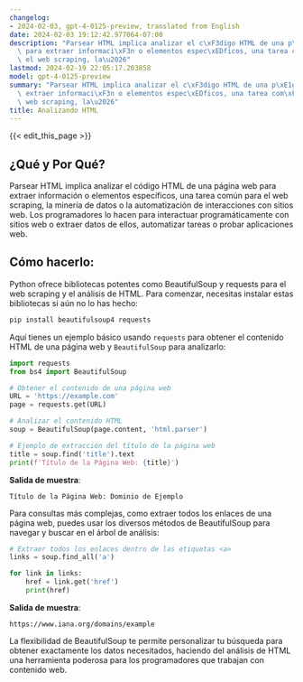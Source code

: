 ```yaml
---
changelog:
- 2024-02-03, gpt-4-0125-preview, translated from English
date: 2024-02-03 19:12:42.977064-07:00
description: "Parsear HTML implica analizar el c\xF3digo HTML de una p\xE1gina web\
  \ para extraer informaci\xF3n o elementos espec\xEDficos, una tarea com\xFAn para\
  \ el web scraping, la\u2026"
lastmod: 2024-02-19 22:05:17.203858
model: gpt-4-0125-preview
summary: "Parsear HTML implica analizar el c\xF3digo HTML de una p\xE1gina web para\
  \ extraer informaci\xF3n o elementos espec\xEDficos, una tarea com\xFAn para el\
  \ web scraping, la\u2026"
title: Analizando HTML
---
```


{{< edit_this_page >}}

## ¿Qué y Por Qué?
Parsear HTML implica analizar el código HTML de una página web para extraer información o elementos específicos, una tarea común para el web scraping, la minería de datos o la automatización de interacciones con sitios web. Los programadores lo hacen para interactuar programáticamente con sitios web o extraer datos de ellos, automatizar tareas o probar aplicaciones web.

## Cómo hacerlo:
Python ofrece bibliotecas potentes como BeautifulSoup y requests para el web scraping y el análisis de HTML. Para comenzar, necesitas instalar estas bibliotecas si aún no lo has hecho:

```bash
pip install beautifulsoup4 requests
```

Aquí tienes un ejemplo básico usando `requests` para obtener el contenido HTML de una página web y `BeautifulSoup` para analizarlo:

```python
import requests
from bs4 import BeautifulSoup

# Obtener el contenido de una página web
URL = 'https://example.com'
page = requests.get(URL)

# Analizar el contenido HTML
soup = BeautifulSoup(page.content, 'html.parser')

# Ejemplo de extracción del título de la página web
title = soup.find('title').text
print(f'Título de la Página Web: {title}')
```

**Salida de muestra**:
```
Título de la Página Web: Dominio de Ejemplo
```

Para consultas más complejas, como extraer todos los enlaces de una página web, puedes usar los diversos métodos de BeautifulSoup para navegar y buscar en el árbol de análisis:

```python
# Extraer todos los enlaces dentro de las etiquetas <a>
links = soup.find_all('a')

for link in links:
    href = link.get('href')
    print(href)
```

**Salida de muestra**:
```
https://www.iana.org/domains/example
```

La flexibilidad de BeautifulSoup te permite personalizar tu búsqueda para obtener exactamente los datos necesitados, haciendo del análisis de HTML una herramienta poderosa para los programadores que trabajan con contenido web.
